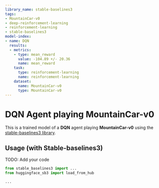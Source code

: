 ```yaml
---
library_name: stable-baselines3
tags:
- MountainCar-v0
- deep-reinforcement-learning
- reinforcement-learning
- stable-baselines3
model-index:
- name: DQN
  results:
  - metrics:
    - type: mean_reward
      value: -104.89 +/- 20.36
      name: mean_reward
    task:
      type: reinforcement-learning
      name: reinforcement-learning
    dataset:
      name: MountainCar-v0
      type: MountainCar-v0
---
```


# **DQN** Agent playing **MountainCar-v0**
This is a trained model of a **DQN** agent playing **MountainCar-v0**
using the [stable-baselines3 library](https://github.com/DLR-RM/stable-baselines3).

## Usage (with Stable-baselines3)
TODO: Add your code


```python
from stable_baselines3 import ...
from huggingface_sb3 import load_from_hub

...
```
